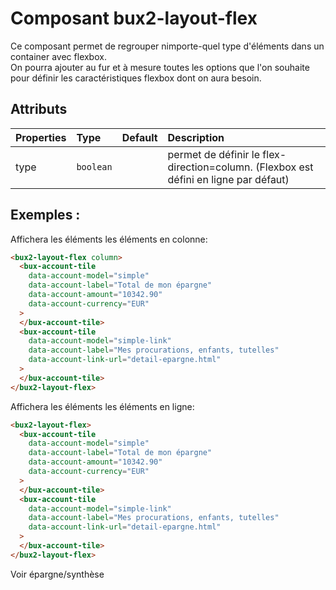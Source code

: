 # Composant bux2-layout-flex

Ce composant permet de regrouper nimporte-quel type d'éléments dans un container avec flexbox. <br>
On pourra ajouter au fur et à mesure toutes les options que l'on souhaite pour définir les caractéristiques flexbox dont on aura besoin.

## Attributs

| Properties | Type      | Default | Description                                                                          |
| :--------- | :-------- | :------ | :----------------------------------------------------------------------------------- |
| type       | `boolean` |         | permet de définir le flex-direction=column. (Flexbox est défini en ligne par défaut) |

## Exemples :

Affichera les éléments les éléments en colonne:

```html
<bux2-layout-flex column>
  <bux-account-tile
    data-account-model="simple"
    data-account-label="Total de mon épargne"
    data-account-amount="10342.90"
    data-account-currency="EUR"
  >
  </bux-account-tile>
  <bux-account-tile
    data-account-model="simple-link"
    data-account-label="Mes procurations, enfants, tutelles"
    data-account-link-url="detail-epargne.html"
  >
  </bux-account-tile>
</bux2-layout-flex>
```

Affichera les éléments les éléments en ligne:

```html
<bux2-layout-flex>
  <bux-account-tile
    data-account-model="simple"
    data-account-label="Total de mon épargne"
    data-account-amount="10342.90"
    data-account-currency="EUR"
  >
  </bux-account-tile>
  <bux-account-tile
    data-account-model="simple-link"
    data-account-label="Mes procurations, enfants, tutelles"
    data-account-link-url="detail-epargne.html"
  >
  </bux-account-tile>
</bux2-layout-flex>
```

Voir épargne/synthèse
